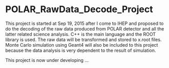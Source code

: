 # POLAR_RawData_Decode_Project
This project is started at Sep 19, 2015 after I come to IHEP and proposed to do the decoding of the raw data produced from POLAR detector and all the latter related science analysis. C++ is the main language and the ROOT library is used. The raw data will be transformed and stored to x.root files. Monte Carlo simulation using Geant4 will also be included to this project because the data analysis is very dependent to the result of simulation.

This project is now under developing ...

